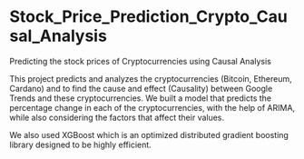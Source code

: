 # Stock_Price_Prediction_Crypto_Causal_Analysis
Predicting the stock prices of Cryptocurrencies using Causal Analysis


This project predicts and analyzes the cryptocurrencies (Bitcoin, Ethereum, Cardano) and to find the cause and effect (Causality) between Google Trends and these cryptocurrencies. We built a model that predicts the percentage change in each of the cryptocurrencies, with the help of ARIMA, while also considering the factors that affect their values. 

We also used XGBoost which is an optimized distributed gradient boosting library designed to be highly efficient.
